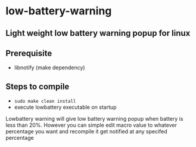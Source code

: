 # low-battery-warning
## Light weight low battery warning popup for linux

## Prerequisite
* libnotify (make dependency)

## Steps to compile
* `sudo make clean install`
* execute lowbattery executable on startup

Lowbattery warning will give low battery warning popup when battery is less than 20%. However you can simple edit macro value to whatever percentage you want and recompile it get notified at any specifed percentage
